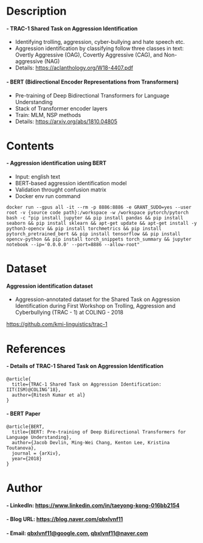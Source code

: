Description
=============

#### - TRAC-1 Shared Task on Aggression Identification
- Identifying trolling, aggression, cyber-bullying and hate speech etc.
- Aggression identification by classifying follow three classes in text: Overtly Aggressive (OAG), Covertly Aggressive (CAG), and Non-aggressive (NAG)
- Details: https://aclanthology.org/W18-4407.pdf

#### - BERT (Bidirectional Encoder Representations from Transformers)
- Pre-training of Deep Bidirectional Transformers for Language Understanding
- Stack of Transformer encoder layers
- Train: MLM, NSP methods
- Details: https://arxiv.org/abs/1810.04805

Contents
=============

#### - Aggression identification using BERT
- Input: english text
- BERT-based aggression identification model
- Validation throught confusion matrix
- Docker env run command

```
docker run --gpus all -it --rm -p 8886:8886 -e GRANT_SUDO=yes --user root -v {source code path}:/workspace -w /workspace pytorch/pytorch bash -c "pip install jupyter && pip install pandas && pip install seaborn && pip install sklearn && apt-get update && apt-get install -y python3-opencv && pip install torchmetrics && pip install pytorch_pretrained_bert && pip install tensorflow && pip install opencv-python && pip install torch_snippets torch_summary && jupyter notebook --ip='0.0.0.0' --port=8886 --allow-root"
```

Dataset
=============

#### Aggression identification dataset

- Aggression-annotated dataset for the Shared Task on Aggression Identification during First Workshop on Trolling, Aggression and Cyberbullying (TRAC - 1) at COLING - 2018

https://github.com/kmi-linguistics/trac-1

References
=============


#### - Details of TRAC-1 Shared Task on Aggression Identification
```
@article{
  title={TRAC-1 Shared Task on Aggression Identification: IIT(ISM)@COLING’18},
  author={Ritesh Kumar et al}
}
```

#### - BERT Paper
```
@article{BERT,
  title={BERT: Pre-training of Deep Bidirectional Transformers for Language Understanding},
  author={Jacob Devlin, Ming-Wei Chang, Kenton Lee, Kristina Toutanova},
  journal = {arXiv},
  year={2018}
}
```

Author
=============

#### - LinkedIn: https://www.linkedin.com/in/taeyong-kong-016bb2154

#### - Blog URL: https://blog.naver.com/qbxlvnf11

#### - Email: qbxlvnf11@google.com, qbxlvnf11@naver.com
